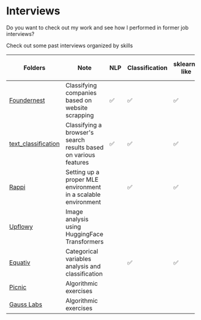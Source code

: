 # Interviews

Do you want to check out my work and see how I performed in former job interviews?

Check out some past interviews organized by skills

| Folders   |  Note | NLP  | Classification | sklearn-like | Repository setup| Core algorithmic Hackerank/Leetcode-like| OOP| CV |
|---|---|---| --- | --- | ---|---|---|---|
| [Foundernest](FounderNest/)   | Classifying companies based on website scrapping  | ✅|✅|✅|||||
| [text_classification](text_classification/)   | Classifying a browser's search results based on various features  | ✅|✅|✅|||✅||
| [Rappi](Rappi/)   | Setting up a proper MLE environment in a scalable environment  | |✅|✅|✅||✅||
| [Upflowy](Upflowy/)   | Image analysis using HuggingFace Transformers  | ||||||✅|
|[Equativ](equativ/)   | Categorical variables analysis and classification  ||✅|✅|||||
|[Picnic](Picnic/)   | Algorithmic exercises  |||||✅|||
|[Gauss Labs](GaussLabs/)   | Algorithmic exercises  |||||✅|||
